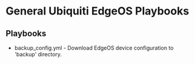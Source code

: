 
# General Ubiquiti EdgeOS Playbooks

## Playbooks
 - backup_config.yml - Download EdgeOS device configuration to 'backup' directory.
